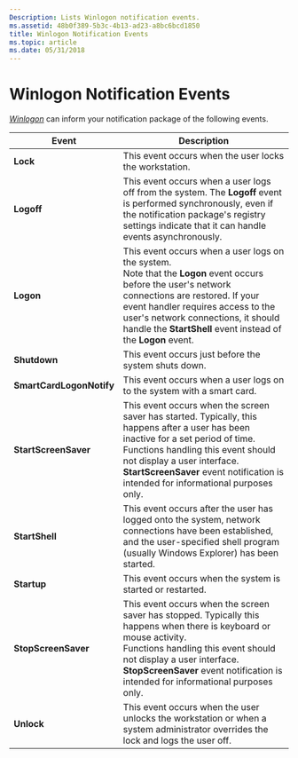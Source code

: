 ```yaml
---
Description: Lists Winlogon notification events.
ms.assetid: 48b0f389-5b3c-4b13-ad23-a8bc6bcd1850
title: Winlogon Notification Events
ms.topic: article
ms.date: 05/31/2018
---
```


# Winlogon Notification Events

[*Winlogon*](../secgloss/w-gly.md) can inform your notification package of the following events.



| Event                               | Description                                                                                                                                                                                                                                                                                                         |
|-------------------------------------|---------------------------------------------------------------------------------------------------------------------------------------------------------------------------------------------------------------------------------------------------------------------------------------------------------------------|
| **Lock**<br/>                 | This event occurs when the user locks the workstation.<br/>                                                                                                                                                                                                                                                   |
| **Logoff**<br/>               | This event occurs when a user logs off from the system. The **Logoff** event is performed synchronously, even if the notification package's registry settings indicate that it can handle events asynchronously.<br/>                                                                                         |
| **Logon**<br/>                | This event occurs when a user logs on the system.<br/> Note that the **Logon** event occurs before the user's network connections are restored. If your event handler requires access to the user's network connections, it should handle the **StartShell** event instead of the **Logon** event.<br/> |
| **Shutdown**<br/>             | This event occurs just before the system shuts down.<br/>                                                                                                                                                                                                                                                     |
| **SmartCardLogonNotify**<br/> | This event occurs when a user logs on to the system with a smart card.<br/>                                                                                                                                                                                                                                   |
| **StartScreenSaver**<br/>     | This event occurs when the screen saver has started. Typically, this happens after a user has been inactive for a set period of time.<br/> Functions handling this event should not display a user interface. **StartScreenSaver** event notification is intended for informational purposes only.<br/> |
| **StartShell**<br/>           | This event occurs after the user has logged onto the system, network connections have been established, and the user-specified shell program (usually Windows Explorer) has been started.<br/>                                                                                                                |
| **Startup**<br/>              | This event occurs when the system is started or restarted.<br/>                                                                                                                                                                                                                                               |
| **StopScreenSaver**<br/>      | This event occurs when the screen saver has stopped. Typically this happens when there is keyboard or mouse activity.<br/> Functions handling this event should not display a user interface. **StopScreenSaver** event notification is intended for informational purposes only.<br/>                  |
| **Unlock**<br/>               | This event occurs when the user unlocks the workstation or when a system administrator overrides the lock and logs the user off.<br/>                                                                                                                                                                         |



 

 

 